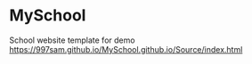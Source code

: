# MySchool
School website template for demo
https://997sam.github.io/MySchool.github.io/Source/index.html

